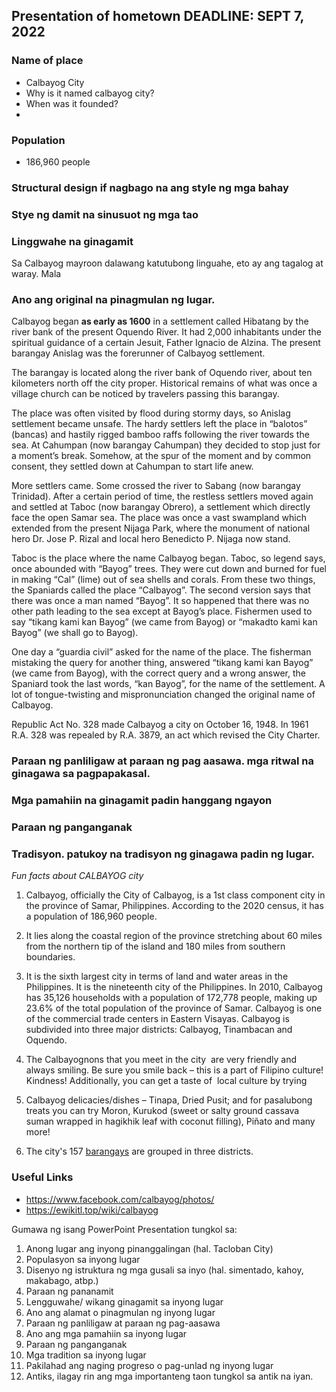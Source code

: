 ## Presentation of hometown DEADLINE: SEPT 7, 2022
### Name of place
- Calbayog City
- Why is it named calbayog city?
- When was it founded? 
- 

### Population 
- 186,960 people

### Structural design if nagbago na ang style ng mga bahay

### Stye ng damit na sinusuot ng mga tao 

### Linggwahe na ginagamit
Sa Calbayog mayroon dalawang katutubong linguahe, eto ay ang tagalog at waray. Mala

###  Ano ang original na pinagmulan ng lugar.
Calbayog began **as early as 1600** in a settlement called Hibatang by the river bank of the present Oquendo River. It had 2,000 inhabitants under the spiritual guidance of a certain Jesuit, Father Ignacio de Alzina. The present barangay Anislag was the forerunner of Calbayog settlement.

The barangay is located along the river bank of Oquendo river, about ten kilometers north off the city proper. Historical remains of what was once a village church can be noticed by travelers passing this barangay.

The place was often visited by flood during stormy days, so Anislag settlement became unsafe. The hardy settlers left the place in “balotos” (bancas) and hastily rigged bamboo raffs following the river towards the sea. At Cahumpan (now barangay Cahumpan) they decided to stop just for a moment’s break. Somehow, at the spur of the moment and by common consent, they settled down at Cahumpan to start life anew.

More settlers came. Some crossed the river to Sabang (now barangay Trinidad). After a certain period of time, the restless settlers moved again and settled at Taboc (now barangay Obrero), a settlement which directly face the open Samar sea. The place was once a vast swampland which extended from the present Nijaga Park, where the monument of national hero Dr. Jose P. Rizal and local hero Benedicto P. Nijaga now stand.

Taboc is the place where the name Calbayog began. Taboc, so legend says, once abounded with “Bayog” trees. They were cut down and burned for fuel in making “Cal” (lime) out of sea shells and corals. From these two things, the Spaniards called the place “Calbayog”. The second version says that there was once a man named “Bayog”. It so happened that there was no other path leading to the sea except at Bayog’s place. Fishermen used to say “tikang kami kan Bayog” (we came from Bayog) or “makadto kami kan Bayog” (we shall go to Bayog).

One day a “guardia civil” asked for the name of the place. The fisherman mistaking the query for another thing, answered “tikang kami kan Bayog” (we came from Bayog), with the correct query and a wrong answer, the Spaniard took the last words, “kan Bayog”, for the name of the settlement. A lot of tongue-twisting and mispronunciation changed the original name of Calbayog.

Republic Act No. 328 made Calbayog a city on October 16, 1948. In 1961 R.A. 328 was repealed by R.A. 3879, an act which revised the City Charter.

### Paraan ng panliligaw at paraan ng pag aasawa. mga ritwal na ginagawa sa pagpapakasal.

### Mga pamahiin na ginagamit padin hanggang ngayon

### Paraan ng panganganak

### Tradisyon. patukoy na tradisyon ng ginagawa padin ng lugar.


*Fun facts about CALBAYOG city*
1. Calbayog, officially the City of Calbayog, is a 1st class component city in the province of Samar, Philippines. According to the 2020 census, it has a population of 186,960 people.
2. It lies along the coastal region of the province stretching about 60 miles from the northern tip of the island and 180 miles from southern boundaries.

3. It is the sixth largest city in terms of land and water areas in the Philippines. It is the nineteenth city of the Philippines. In 2010, Calbayog has 35,126 households with a population of 172,778 people, making up 23.6% of the total population of the province of Samar. Calbayog is one of the commercial trade centers in Eastern Visayas. Calbayog is subdivided into three major districts: Calbayog, Tinambacan and Oquendo.
4. The Calbayognons that you meet in the city  are very friendly and always smiling. Be sure you smile back – this is a part of Filipino culture! Kindness! Additionally, you can get a taste of  local culture by trying 
5. Calbayog delicacies/dishes – Tinapa, Dried Pusit; and for pasalubong treats you can try Moron, Kurukod (sweet or salty ground cassava suman wrapped in hagikhik leaf with coconut filling), Piñato and many more!
6. The city's 157 [barangays](https://en.wikipedia.org/wiki/Barangay "Barangay") are grouped in three districts.


### Useful Links
- https://www.facebook.com/calbayog/photos/
- https://ewikitl.top/wiki/calbayog

Gumawa ng isang PowerPoint Presentation tungkol sa:  
1. Anong lugar ang inyong pinanggalingan (hal. Tacloban City)  
2. Populasyon sa inyong lugar  
3. Disenyo ng istruktura ng mga gusali sa inyo (hal. simentado, kahoy, makabago, atbp.)  
4. Paraan ng pananamit  
5. Lengguwahe/ wikang ginagamit sa inyong lugar  
6. Ano ang alamat o pinagmulan ng inyong lugar  
7. Paraan ng panliligaw at paraan ng pag-aasawa  
8. Ano ang mga pamahiin sa inyong lugar  
9. Paraan ng panganganak  
10. Mga tradition sa inyong lugar  
11. Pakilahad ang naging progreso o pag-unlad ng inyong lugar  
12. Antiks, ilagay rin ang mga importanteng taon tungkol sa antik na iyan.